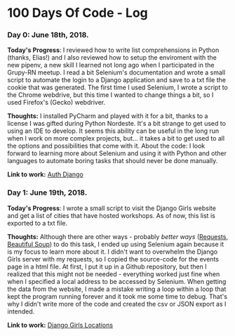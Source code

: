 # 100 Days Of Code - Log

### Day 0: June 18th, 2018.

**Today's Progress**: I reviewed how to write list comprehensions in Python (thanks, Elias!) and I also reviewed how to setup the enviroment with the new pipenv, a new skill I learned not long ago when I participated in the Grupy-RN meetup. I read a bit Selenium's documentation and wrote a small script to automate the login to a Django application and save to a txt file the cookie that was generated. The first time I used Selenium, I wrote a script to the Chrome webdrive, but this time I wanted to change things a bit, so I used Firefox's (Gecko) webdriver.

**Thoughts:** I installed PyCharm and played with it for a bit, thanks to a license I was gifted during Python Nordeste. It's a bit strange to get used to using an IDE to develop. It seems this ability can be useful in the long run when I work on more complex projects, but... it takes a bit to get used to all the options and possibilities that come with it. About the code: I look forward to learning more about Selenium and using it with Python and other languages to automate boring tasks that should never be done manually. 

**Link to work:** [Auth Django](https://github.com/rsip22/101/tree/master/100daysofcode/Python/auth_django)


### Day 1: June 19th, 2018.

**Today's Progress**: I wrote a small script to visit the Django Girls website and get a list of cities that have hosted workshops. As of now, this list is exported to a txt file. 

**Thoughts:**  Although there are other ways - probably *better ways* ([Requests](http://docs.python-requests.org/en/master/), [Beautiful Soup](https://www.crummy.com/software/BeautifulSoup/)) to do this task, I ended up using Selenium again because it is my focus to learn more about it. I didn't want to overwhelm the Django Girls server with my requests, so I copied the source-code for the events page in a html file. At first, I put it up in a Github repository, but then I realized that this might not be needed - everything worked just fine when when I specified a local address to be accessed by Selenium. When getting the data from the website, I made a mistake writing a loop within a loop that kept the program running forever and it took me some time to debug. That's why I didn't write more of the code and created the csv or JSON export as I intended. 

**Link to work:** [Django Girls Locations](https://github.com/rsip22/101/tree/master/100daysofcode/Python/djangogirls_locations)
